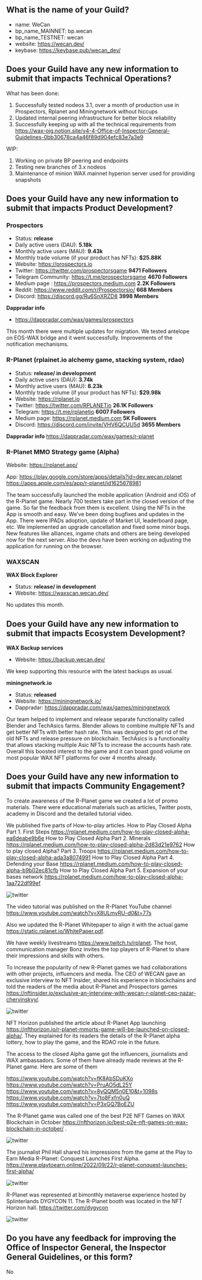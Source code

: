 ## What is the name of your Guild?

* name: WeCan
* bp_name_MAINNET: bp.wecan
* bp_name_TESTNET: wecan
* website: https://wecan.dev/
* keybase: https://keybase.pub/wecan_dev/

## Does your Guild have any new information to submit that impacts Technical Operations?

What has been done:
1. Successfully tested nodeos 3.1, over a month of production use in Prospectors, Rplanet and Miningnetwork without hiccups
2. Updated internal peering infrastructure for better block reliability
3. Successfully keeping up with all the technical requirements from https://wax-oig.notion.site/v4-4-Office-of-Inspector-General-Guidelines-0bb30678ca4a46f89d904efc83e7a3e9

WIP:
1. Working on private BP peering and endpoints
2. Testing new branches of 3.x nodeos
3. Maintenance of minion WAX mainnet hyperion server used for providing snapshots

## Does your Guild have any new information to submit that impacts Product Development?

### Prospectors
* Status: **release**
* Daily active users (DAU): **5.18k**
* Monthly active users (MAU): **9.43k**
* Monthly trade volume (if your product has NFTs): **$25.88K**
* Website: https://prospectors.io
* Twitter: https://twitter.com/prospectorsgame **9471 Followers**
* Telegram Community: https://t.me/prospectorsgame **4670 Followers**
* Medium page : https://prospectors.medium.com **2.2K Followers**
* Reddit: https://www.reddit.com/r/Prospectorsio/ **668 Members**
* Discord: https://discord.gg/Ru6SnXRZD8 **3998 Members**

**Dappradar info**
* https://dappradar.com/wax/games/prospectors

This month there were multiple updates for migration. We tested antelope on EOS-WAX bridge and it went successfully.
Improvements of the notification mechanisms.

### R-Planet (rplainet.io alchemy game, stacking system, rdao)
* Status: **release/ in development**
* Daily active users (DAU): **3.74k**
* Monthly active users (MAU): **8.23k**
* Monthly trade volume (if your product has NFTs): **$29.98k**
* Website: https://rplanet.io
* Twitter: https://twitter.com/RPLANETio **26.1K Followers**
* Telegram: https://t.me/rplanetio **6007 Followers**
* Medium page: https://rplanet.medium.com **5K Followers**
* Discord: https://discord.com/invite/VHV6QCUU5d **3655 Members**

**Dappradar info**
https://dappradar.com/wax/games/r-planet


### R-Planet MMO Strategy game (Alpha)
Website:
https://rplanet.app/

App:
https://play.google.com/store/apps/details?id=dev.wecan.rplanet
https://apps.apple.com/es/app/r-planet/id1625678981


The team successfully launched the mobile application (Android and iOS) of the R-Planet game. Nearly 700 testers take part in the closed version of the game. So far the feedback from them is excellent. Using the NFTs in the App is smooth and easy.
We’ve been doing bugfixes and updates in the App. There were IPADs adoption,  update of Market UI, leaderboard page, etc. We implemented an upgrade cancellation and fixed some minor bugs.  
New features like alliances, ingame chats and others are being developed now for the next server. Also the devs have been working on adjusting the application for running on the browser.

### WAXSCAN
**WAX Block Explorer**
* Status: **release/ in development**
* Website: https://waxscan.wecan.dev/

No updates this month.

## Does your Guild have any new information to submit that impacts Ecosystem Development?

**WAX Backup services**
* Website: https://backup.wecan.dev/

We keep supporting this resource with the latest backups as usual.

**miningnetwork.io**
* Status: **released**
* Website: https://miningnetwork.io/
* Dappradar: https://dappradar.com/wax/games/miningnetwork

Our team helped to implement and release separate functionality called Blender and TechAsics farms.
Blender allows to combine multiple NFTs and get better NFTs with better hash rate. This was designed to get rid of the old NFTs and release pressure on blockchain.
TechAsics is a functionality that allows stacking multiple Asic NFTs to increase the accounts hash rate.
Overall this boosted interest to the game and it can boast good volume on most popular WAX NFT platforms for over 4 months already.

## Does your Guild have any new information to submit that impacts Community Engagement?

To create awareness of the R-Planet game we created a lot of promo materials. There were educational materials such as articles, Twitter posts, academy in Discord and the detailed tutorial video.

We published five parts of How-to-play articles.
How to Play Closed Alpha Part 1. First Steps https://rplanet.medium.com/how-to-play-closed-alpha-ea6deabe9b6e
How to Play Closed Alpha Part 2. Minerals https://rplanet.medium.com/how-to-play-closed-alpha-2d83d21e9762
How to play closed Alpha? Part 3. Troops https://rplanet.medium.com/how-to-play-closed-alpha-ada3a8074991
How to Play Closed Alpha Part 4. Defending your Base https://rplanet.medium.com/how-to-play-closed-alpha-b9b02ec81cfb
How to Play Closed Alpha Part 5. Expansion of your bases network https://rplanet.medium.com/how-to-play-closed-alpha-1aa722df99ef

![twitter](images/wecan_image20.png)

The video tutorial was published on the R-Planet YouTube channel https://www.youtube.com/watch?v=X8ULmvRU-d0&t=77s

Also we updated the R-Planet Whitepaper to align it with the actual game https://static.rplanet.io/WhitePaper.pdf.   

We have weekly livestreams https://www.twitch.tv/rplanet. The host, communication manager Bonz invites the top players of R-Planet to share their impressions and skills with others.

To increase the popularity of new R-Planet games we had collaborations with other projects, influencers and media. The CEO of WECAN gave an exclusive interview to NFT Insider, shared his experience in blockchains and told the readers of the media about R-Planet and Prospectors games https://nftinsider.io/exclusive-an-interview-with-wecan-r-planet-ceo-nazar-chervinskyy/.

![twitter](images/wecan_image21.png)

NFT Horizon published the article about R-Planet App launching https://nfthorizon.io/r-planet-mmorts-game-will-be-launched-on-closed-alpha/. They explained for its readers the details of the R-Planet alpha lottery, how to play the game, and the RDAO role in the future.

The access to the closed Alpha game got the influencers, journalists and WAX ambassadors. Some of them have already made reviews at the R-Planet game. Here are some of them

https://www.youtube.com/watch?v=fK8AbSDuKXo
https://www.youtube.com/watch?v=PruAO5dL25Y
https://www.youtube.com/watch?v=8yQQM5n0E10&t=1098s
https://www.youtube.com/watch?v=7to8Fxfn0uQ
https://www.youtube.com/watch?v=P3xGQ7BoEZU

The R-Planet game was called one of the best P2E NFT Games on WAX Blockchain in October https://nfthorizon.io/best-p2e-nft-games-on-wax-blockchain-in-october/ .

![twitter](images/wecan_image22.png)

The journalist Phil Hall shared his impressions from the game at the Play to Earn Media  R-Planet: Conquest Launches First Alpha.  
https://www.playtoearn.online/2022/09/22/r-planet-conquest-launches-first-alpha/

![twitter](images/wecan_image23.png)

R-Planet was represented at bimonthly metaverse experience hosted by
Splinterlands DYGYCON 11. The R-Planet booth was located in the NFT Horizon hall.
https://twitter.com/dygycon

![twitter](images/wecan_image24.png)

## Do you have any feedback for improving the Office of Inspector General, the Inspector General Guidelines, or this form?

No
